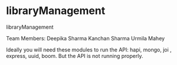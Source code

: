 # libraryManagement
libraryManagement

Team Members:
Deepika Sharma
Kanchan Sharma
Urmila Mahey

Ideally you will need these modules to run the API: hapi, mongo, joi , express, uuid, boom. But the API is not running properly.
